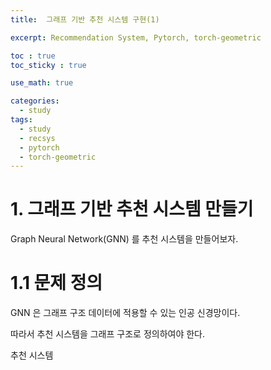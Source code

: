 ```yaml
---
title:  그래프 기반 추천 시스템 구현(1)

excerpt: Recommendation System, Pytorch, torch-geometric  

toc : true
toc_sticky : true  

use_math: true

categories:
  - study
tags:
  - study
  - recsys
  - pytorch
  - torch-geometric
---
```


# 1. 그래프 기반 추천 시스템 만들기

Graph Neural Network(GNN) 를 추천 시스템을 만들어보자.

# 1.1 문제 정의 

GNN 은 그래프 구조 데이터에 적용할 수 있는 인공 신경망이다.

따라서 추천 시스템을 그래프 구조로 정의하여야 한다.

추천 시스템




